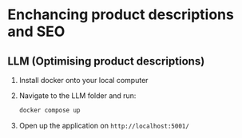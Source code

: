 # Enchancing product descriptions and SEO

## LLM (Optimising product descriptions)

1. Install docker onto your local computer

2. Navigate to the LLM folder and run:

   ```sh
   docker compose up
   ```

3. Open up the application on
   `http://localhost:5001/`
